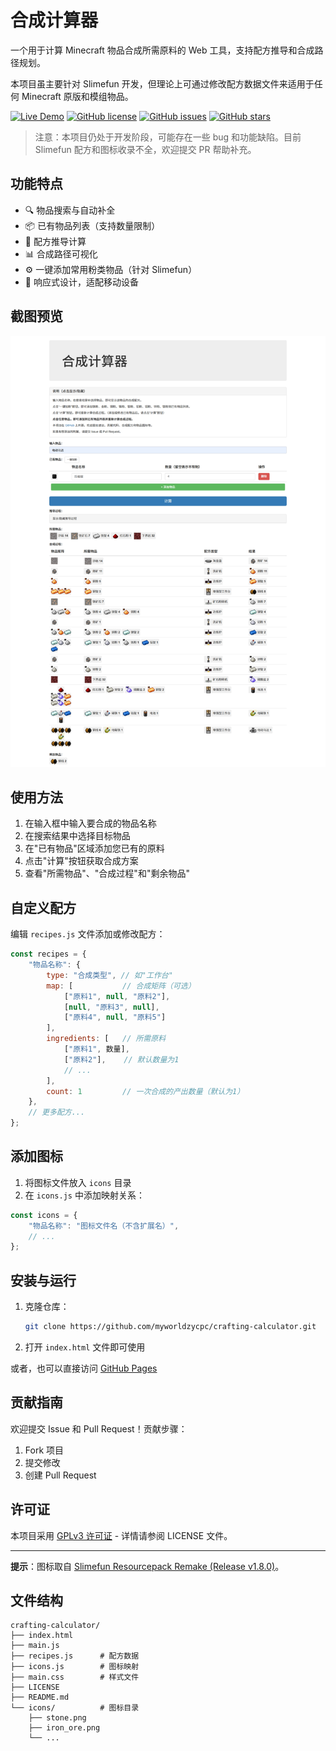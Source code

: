# 合成计算器

一个用于计算 Minecraft 物品合成所需原料的 Web 工具，支持配方推导和合成路径规划。

本项目虽主要针对 Slimefun 开发，但理论上可通过修改配方数据文件来适用于任何 Minecraft 原版和模组物品。

[![Live Demo](https://img.shields.io/badge/demo-online-green)](http://myworldzycpc.github.io/crafting-calculator/index.html)
[![GitHub license](https://img.shields.io/github/license/myworldzycpc/crafting-calculator)](LICENSE)
[![GitHub issues](https://img.shields.io/github/issues/myworldzycpc/crafting-calculator)](https://github.com/myworldzycpc/crafting-calculator/issues)
[![GitHub stars](https://img.shields.io/github/stars/myworldzycpc/crafting-calculator)](https://github.com/myworldzycpc/crafting-calculator/stargazers)

> 注意：本项目仍处于开发阶段，可能存在一些 bug 和功能缺陷。目前 Slimefun 配方和图标收录不全，欢迎提交 PR 帮助补充。

## 功能特点

- 🔍 物品搜索与自动补全
- 📦 已有物品列表（支持数量限制）
- 🧪 配方推导计算
- 📊 合成路径可视化
- ⚙️ 一键添加常用粉类物品（针对 Slimefun）
- 📱 响应式设计，适配移动设备

## 截图预览

![合成计算器界面](screenshot.png)

## 使用方法

1. 在输入框中输入要合成的物品名称
2. 在搜索结果中选择目标物品
3. 在"已有物品"区域添加您已有的原料
4. 点击"计算"按钮获取合成方案
5. 查看"所需物品"、"合成过程"和"剩余物品"

## 自定义配方

编辑 `recipes.js` 文件添加或修改配方：

```javascript
const recipes = {
    "物品名称": {
        type: "合成类型", // 如"工作台"
        map: [           // 合成矩阵（可选）
            ["原料1", null, "原料2"],
            [null, "原料3", null],
            ["原料4", null, "原料5"]
        ],
        ingredients: [   // 所需原料
            ["原料1", 数量],
            ["原料2"],    // 默认数量为1
            // ...
        ],
        count: 1         // 一次合成的产出数量（默认为1）
    },
    // 更多配方...
};
```

## 添加图标

1. 将图标文件放入 `icons` 目录
2. 在 `icons.js` 中添加映射关系：

```javascript
const icons = {
    "物品名称": "图标文件名（不含扩展名）",
    // ...
};
```

## 安装与运行

1. 克隆仓库：
   ```bash
   git clone https://github.com/myworldzycpc/crafting-calculator.git
   ```
2. 打开 `index.html` 文件即可使用

或者，也可以直接访问 [GitHub Pages](https://myworldzycpc.github.io/crafting-calculator/index.html)

## 贡献指南

欢迎提交 Issue 和 Pull Request！贡献步骤：
1. Fork 项目
2. 提交修改
3. 创建 Pull Request

## 许可证

本项目采用 [GPLv3 许可证](LICENSE) - 详情请参阅 LICENSE 文件。

---

**提示**：图标取自 [Slimefun Resourcepack Remake (Release v1.8.0)](https://github.com/xMikux/Slimefun-Resourcepack)。

## 文件结构

```
crafting-calculator/
├── index.html
├── main.js
├── recipes.js      # 配方数据
├── icons.js        # 图标映射
├── main.css        # 样式文件
├── LICENSE
├── README.md
└── icons/          # 图标目录
    ├── stone.png
    ├── iron_ore.png
    └── ...
```
